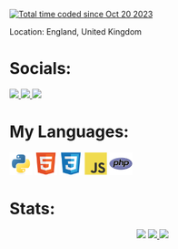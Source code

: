 <a href="https://wakatime.com/@018b4f28-8415-4fbc-a819-b4dd1d7a71be"><img src="https://wakatime.com/badge/user/018b4f28-8415-4fbc-a819-b4dd1d7a71be.svg" alt="Total time coded since Oct 20 2023" /></a>

Location: England, United Kingdom

# Socials:

<div align="left">
<a href="https://wakatime.com/@Owen3456">
  <img width="40" src="https://wakatime.com/static/img/wakatime-white.svg" />
</a>
<a href="https://discord.com/users/374960413583998977">
  <img width="40" src="https://static-00.iconduck.com/assets.00/discord-icon-2048x2048-o5mluhz2.png" />
</a>
<a href="https://steamcommunity.com/id/owen3456/">
  <img width="40" src="https://upload.wikimedia.org/wikipedia/commons/thumb/8/83/Steam_icon_logo.svg/2048px-Steam_icon_logo.svg.png" />
</a>
</div>

# My Languages:

<!-- https://github.com/devicons/devicon -->
<div align="left">
<img width="40" src="https://raw.githubusercontent.com/devicons/devicon/6910f0503efdd315c8f9b858234310c06e04d9c0/icons/python/python-original.svg" />
<img width="40" src="https://raw.githubusercontent.com/devicons/devicon/6910f0503efdd315c8f9b858234310c06e04d9c0/icons/html5/html5-original.svg" />
<img width="40" src="https://raw.githubusercontent.com/devicons/devicon/6910f0503efdd315c8f9b858234310c06e04d9c0/icons/css3/css3-original.svg" />
<img width="40" src="https://raw.githubusercontent.com/devicons/devicon/6910f0503efdd315c8f9b858234310c06e04d9c0/icons/javascript/javascript-original.svg" />
<img width="40" src="https://raw.githubusercontent.com/devicons/devicon/6910f0503efdd315c8f9b858234310c06e04d9c0/icons/php/php-original.svg" />
</div>

# Stats:

<div align="center">
    <img width="600" src="https://github-readme-stats.vercel.app/api?username=Owen-3456&show_icons=true&theme=dark" />
  <a href="https://wakatime.com/@Owen3456">
    <img width="600" src="https://wakatime.com/share/@Owen3456/9610784e-f5af-477f-bc71-426258bc6114.png"" />
    <img width="600" src="https://wakatime.com/share/@Owen3456/8930db36-7848-4b6f-8449-541d13711210.svg" />
  </a>
</div>